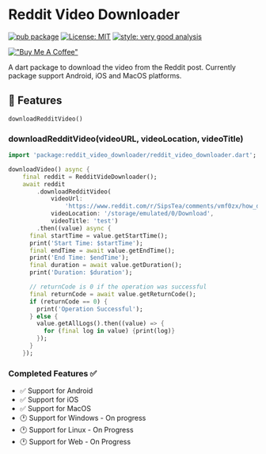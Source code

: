 # Reddit Video Downloader

[![pub package][pub_badge]][pub_link]
[![License: MIT][license_badge]][license_link]
[![style: very good analysis][very_good_analysis_badge]][very_good_analysis_badge_link]

[!["Buy Me A Coffee"](https://www.buymeacoffee.com/assets/img/custom_images/orange_img.png)](https://www.buymeacoffee.com/kathirvel)

A dart package to download the video from the Reddit post. Currently package support Android, iOS and MacOS platforms.

## 🚀 Features

`downloadRedditVideo()`

### downloadRedditVideo(videoURL, videoLocation, videoTitle)

```dart
import 'package:reddit_video_downloader/reddit_video_downloader.dart';

downloadVideo() async {
    final reddit = RedditVideDownloader();
    await reddit
        .downloadRedditVideo(
            videoUrl:
                'https://www.reddit.com/r/SipsTea/comments/vmf0zx/how_different_animals_fight/',
            videoLocation: '/storage/emulated/0/Download',
            videoTitle: 'test')
        .then((value) async {
      final startTime = value.getStartTime();
      print('Start Time: $startTime');
      final endTime = await value.getEndTime();
      print('End Time: $endTime');
      final duration = await value.getDuration();
      print('Duration: $duration');

      // returnCode is 0 if the operation was successful
      final returnCode = await value.getReturnCode();
      if (returnCode == 0) {
        print('Operation Successful');
      } else {
        value.getAllLogs().then((value) => {
          for (final log in value) {print(log)}
        });
      }
    });    
```

### Completed Features ✅

- ✅ Support for Android  
- ✅ Support for iOS  
- ✅ Support for MacOS  
- 🕐 Support for Windows - On progress  
- 🕐 Support for Linux - On Progress
- 🕐 Support for Web - On Progress

[license_link]: https://opensource.org/licenses/MIT
[license_badge]: https://img.shields.io/badge/license-MIT-blue.svg
[pub_badge]: https://img.shields.io/pub/v/reddit_video_downloader.svg
[pub_link]: https://pub.dev/packages/reddit_video_downloader
[very_good_analysis_badge]: https://img.shields.io/badge/style-very_good_analysis-B22C89.svg
[very_good_analysis_badge_link]: https://pub.dev/packages/very_good_analysis
